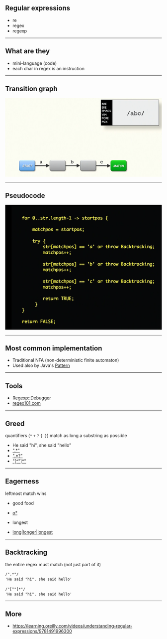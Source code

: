 ## Regular expressions

* re
* regex
* regexp

---

## What are they

* mini-language (code)
* each char in regex is an instruction

---

## Transition graph

![](transition_graph.png)

---

## Pseudocode

![](pseudocode.png)

---

## Most common implementation

* Traditional NFA (non-deterministic finite automaton)
* Used also by Java's [Pattern](https://docs.oracle.com/javase/10/docs/api/java/util/regex/Pattern.html#jcc)

---

## Tools

* [Regexp::Debugger](https://metacpan.org/pod/Regexp::Debugger)
* [regex101.com](https://regex101.com)

---

## Greed

quantifiers (`*` `+` `?` `{ }`) match as long a substring as possible

* He said "hi", she said "hello"
* [".*"](https://regex101.com/r/fMMSFn/2)
* [".*?"](https://regex101.com/r/fMMSFn/3)
* ["[^"]*"](https://regex101.com/r/fMMSFn/4)

---

## Eagerness

leftmost match wins

* good food
* [o*](https://regex101.com/r/gkqfcO/1)

* longest
* [long|longer|longest](https://regex101.com/r/l0UPUT/1)

---

## Backtracking

the entire regex must match (not just part of it)

```plain
/".*"/
'He said "hi", she said hello'

/"[^"]*"/
'He said "hi", she said hello'
```

---

## More

* https://learning.oreilly.com/videos/understanding-regular-expressions/9781491996300
